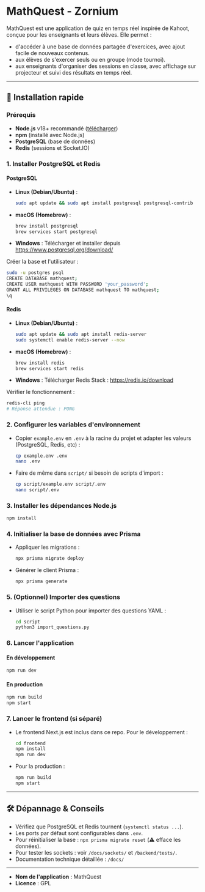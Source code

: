 # MathQuest - Zornium

MathQuest est une application de quiz en temps réel inspirée de Kahoot, conçue pour les enseignants et leurs élèves. Elle permet :
- d'accéder à une base de données partagée d'exercices, avec ajout facile de nouveaux contenus.
- aux élèves de s'exercer seuls ou en groupe (mode tournoi).
- aux enseignants d'organiser des sessions en classe, avec affichage sur projecteur et suivi des résultats en temps réel.

---

## 🚀 Installation rapide

### Prérequis
- **Node.js** v18+ recommandé ([télécharger](https://nodejs.org/))
- **npm** (installé avec Node.js)
- **PostgreSQL** (base de données)
- **Redis** (sessions et Socket.IO)

### 1. Installer PostgreSQL et Redis

#### PostgreSQL
- **Linux (Debian/Ubuntu)** :
  ```bash
  sudo apt update && sudo apt install postgresql postgresql-contrib
  ```
- **macOS (Homebrew)** :
  ```bash
  brew install postgresql
  brew services start postgresql
  ```
- **Windows** :
  Télécharger et installer depuis https://www.postgresql.org/download/

Créer la base et l'utilisateur :
```bash
sudo -u postgres psql
CREATE DATABASE mathquest;
CREATE USER mathquest WITH PASSWORD 'your_password';
GRANT ALL PRIVILEGES ON DATABASE mathquest TO mathquest;
\q
```

#### Redis
- **Linux (Debian/Ubuntu)** :
  ```bash
  sudo apt update && sudo apt install redis-server
  sudo systemctl enable redis-server --now
  ```
- **macOS (Homebrew)** :
  ```bash
  brew install redis
  brew services start redis
  ```
- **Windows** :
  Télécharger Redis Stack : https://redis.io/download

Vérifier le fonctionnement :
```bash
redis-cli ping
# Réponse attendue : PONG
```

### 2. Configurer les variables d'environnement

- Copier `example.env` en `.env` à la racine du projet et adapter les valeurs (PostgreSQL, Redis, etc) :
  ```bash
  cp example.env .env
  nano .env
  ```
- Faire de même dans `script/` si besoin de scripts d'import :
  ```bash
  cp script/example.env script/.env
  nano script/.env
  ```

### 3. Installer les dépendances Node.js

```bash
npm install
```

### 4. Initialiser la base de données avec Prisma

- Appliquer les migrations :
  ```bash
  npx prisma migrate deploy
  ```
- Générer le client Prisma :
  ```bash
  npx prisma generate
  ```

### 5. (Optionnel) Importer des questions

- Utiliser le script Python pour importer des questions YAML :
  ```bash
  cd script
  python3 import_questions.py
  ```

### 6. Lancer l'application

#### En développement
```bash
npm run dev
```

#### En production
```bash
npm run build
npm start
```

### 7. Lancer le frontend (si séparé)
- Le frontend Next.js est inclus dans ce repo. Pour le développement :
  ```bash
  cd frontend
  npm install
  npm run dev
  ```
- Pour la production :
  ```bash
  npm run build
  npm start
  ```

---

## 🛠️ Dépannage & Conseils
- Vérifiez que PostgreSQL et Redis tournent (`systemctl status ...`).
- Les ports par défaut sont configurables dans `.env`.
- Pour réinitialiser la base : `npx prisma migrate reset` (⚠️ efface les données).
- Pour tester les sockets : voir `/docs/sockets/` et `/backend/tests/`.
- Documentation technique détaillée : `/docs/`

---

- **Nom de l'application** : MathQuest
- **Licence** : GPL
